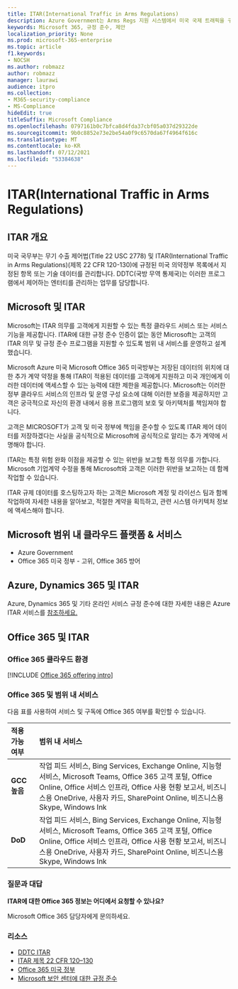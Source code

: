 ```yaml
---
title: ITAR(International Traffic in Arms Regulations)
description: Azure Government는 Arms Regs 지원 시스템에서 미국 국제 트래픽을 구축하는 고객을 지원합니다.
keywords: Microsoft 365, 규정 준수, 제안
localization_priority: None
ms.prod: microsoft-365-enterprise
ms.topic: article
f1.keywords:
- NOCSH
ms.author: robmazz
author: robmazz
manager: laurawi
audience: itpro
ms.collection:
- M365-security-compliance
- MS-Compliance
hideEdit: true
titleSuffix: Microsoft Compliance
ms.openlocfilehash: 0797161b0c7bfca8d4fda37cbf05a037d29322de
ms.sourcegitcommit: 9b0c8852e73e2be54a0f9c6570da67f4964f616c
ms.translationtype: MT
ms.contentlocale: ko-KR
ms.lasthandoff: 07/12/2021
ms.locfileid: "53384638"
---
```

# <a name="international-traffic-in-arms-regulations-itar"></a>ITAR(International Traffic in Arms Regulations)

## <a name="itar-overview"></a>ITAR 개요

미국 국무부는 무기 수출 제어법(Title 22 USC 2778) 및 ITAR(International Traffic in Arms Regulations)(제목 22 CFR 120-130)에 규정된 미국 의약정부 목록에서 지정된 항목 또는 기술 데이터를 관리합니다. DDTC(국방 무역 통제국)는 이러한 프로그램에서 제어하는 엔터티를 관리하는 업무를 담당합니다.

## <a name="microsoft-and-itar"></a>Microsoft 및 ITAR

Microsoft는 ITAR 의무를 고객에게 지원할 수 있는 특정 클라우드 서비스 또는 서비스 기능을 제공합니다. ITAR에 대한 규정 준수 인증이 없는 동안 Microsoft는 고객의 ITAR 의무 및 규정 준수 프로그램을 지원할 수 있도록 범위 내 서비스를 운영하고 설계했습니다.  
  
Microsoft Azure 미국 Microsoft Office 365 미국방부는 저장된 데이터의 위치에 대한 추가 계약 약정을 통해 ITAR이 적용된 데이터를 고객에게 지원하고 미국 개인에게 이러한 데이터에 액세스할 수 있는 능력에 대한 제한을 제공합니다. Microsoft는 이러한 정부 클라우드 서비스의 인프라 및 운영 구성 요소에 대해 이러한 보증을 제공하지만 고객은 궁극적으로 자신의 환경 내에서 응용 프로그램의 보호 및 아키텍처를 책임져야 합니다.  
  
고객은 MICROSOFT가 고객 및 미국 정부에 책임을 준수할 수 있도록 ITAR 제어 데이터를 저장하겠다는 사실을 공식적으로 Microsoft에 공식적으로 알리는 추가 계약에 서명해야 합니다.  
  
ITAR는 특정 위험 완화 이점을 제공할 수 있는 위반을 보고할 특정 의무를 가합니다. Microsoft 기업계약 수정을 통해 Microsoft와 고객은 이러한 위반을 보고하는 데 함께 작업할 수 있습니다.  
  
ITAR 규제 데이터를 호스팅하고자 하는 고객은 Microsoft 계정 및 라이선스 팀과 함께 작업하여 자세한 내용을 알아보고, 적절한 계약을 획득하고, 관련 시스템 아키텍처 정보에 액세스해야 합니다.

## <a name="microsoft-in-scope-cloud-platforms--services"></a>Microsoft 범위 내 클라우드 플랫폼 & 서비스

- Azure Government
- Office 365 미국 정부 - 고위, Office 365 방어

## <a name="azure-dynamics-365-and-itar"></a>Azure, Dynamics 365 및 ITAR

Azure, Dynamics 365 및 기타 온라인 서비스 규정 준수에 대한 자세한 내용은 Azure ITAR 서비스를 [참조하세요.](/azure/compliance/offerings/offering-itar)

## <a name="office-365-and-itar"></a>Office 365 및 ITAR

### <a name="office-365-cloud-environments"></a>Office 365 클라우드 환경

[!INCLUDE [Office 365 offering intro](../includes/o365-offering-introduction.md)]

### <a name="office-365-applicability-and-in-scope-services"></a>Office 365 및 범위 내 서비스

다음 표를 사용하여 서비스 및 구독에 Office 365 여부를 확인할 수 있습니다.

| **적용 가능 여부** | **범위 내 서비스** |
|:------------------|:----------------------|
| **GCC 높음** | 작업 피드 서비스, Bing Services, Exchange Online, 지능형 서비스, Microsoft Teams, Office 365 고객 포털, Office Online, Office 서비스 인프라, Office 사용 현황 보고서, 비즈니스용 OneDrive, 사용자 카드, SharePoint Online, 비즈니스용 Skype, Windows Ink |
| **DoD** | 작업 피드 서비스, Bing Services, Exchange Online, 지능형 서비스, Microsoft Teams, Office 365 고객 포털, Office Online, Office 서비스 인프라, Office 사용 현황 보고서, 비즈니스용 OneDrive, 사용자 카드, SharePoint Online, 비즈니스용 Skype, Windows Ink |

### <a name="frequently-asked-questions"></a>질문과 대답

**ITAR에 대한 Office 365 정보는 어디에서 요청할 수 있나요?**

Microsoft Office 365 담당자에게 문의하세요.

### <a name="resources"></a>리소스

- [DDTC ITAR](https://www.pmddtc.state.gov/?id=ddtc_kb_article_page&sys_id=24d528fddbfc930044f9ff621f961987)
- [ITAR 제목 22 CFR 120–130](https://aka.ms/itar)
- [Office 365 미국 정부](https://products.office.com/government/office-365-web-services-for-government)
- [Microsoft 보안 센터에 대한 규정 준수](https://www.microsoft.com/trust-center/compliance/compliance-overview)
